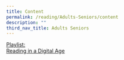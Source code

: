 ```yaml
---
title: Content
permalink: /reading/Adults-Seniors/content
description: ""
third_nav_title: Adults Seniors
---
```

<div class="row is-multiline">
  <div class="col is-one-third">
    <div class="clickbox is-sky-indigo">
      <a href="#reading-in-a-digital-age">
        <span>Playlist:<br>Reading in a Digital Age</span>
      </a>
    </div>
  </div>